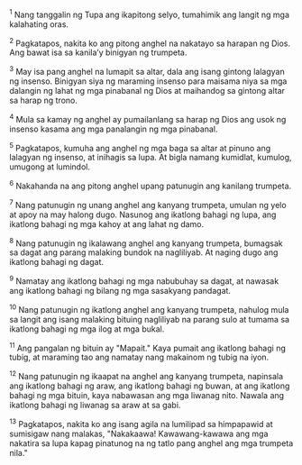 <sup>1</sup>
Nang tanggalin ng Tupa ang ikapitong selyo, tumahimik ang langit ng mga kalahating oras. 

<sup>2</sup>
Pagkatapos, nakita ko ang pitong anghel na nakatayo sa harapan ng Dios. Ang bawat isa sa kanilaʼy binigyan ng trumpeta. 

<sup>3</sup>
May isa pang anghel na lumapit sa altar, dala ang isang gintong lalagyan ng insenso. Binigyan siya ng maraming insenso para maisama niya sa mga dalangin ng lahat ng mga pinabanal ng Dios at maihandog sa gintong altar sa harap ng trono. 

<sup>4</sup>
Mula sa kamay ng anghel ay pumailanlang sa harap ng Dios ang usok ng insenso kasama ang mga panalangin ng mga pinabanal. 

<sup>5</sup>
Pagkatapos, kumuha ang anghel ng mga baga sa altar at pinuno ang lalagyan ng insenso, at inihagis sa lupa. At bigla namang kumidlat, kumulog, umugong at lumindol.

<sup>6</sup>
Nakahanda na ang pitong anghel upang patunugin ang kanilang trumpeta. 

<sup>7</sup>
Nang patunugin ng unang anghel ang kanyang trumpeta, umulan ng yelo at apoy na may halong dugo. Nasunog ang ikatlong bahagi ng lupa, ang ikatlong bahagi ng mga kahoy at ang lahat ng damo. 

<sup>8</sup>
Nang patunugin ng ikalawang anghel ang kanyang trumpeta, bumagsak sa dagat ang parang malaking bundok na nagliliyab. At naging dugo ang ikatlong bahagi ng dagat. 

<sup>9</sup>
Namatay ang ikatlong bahagi ng mga nabubuhay sa dagat, at nawasak ang ikatlong bahagi ng bilang ng mga sasakyang pandagat. 

<sup>10</sup>
Nang patunugin ng ikatlong anghel ang kanyang trumpeta, nahulog mula sa langit ang isang malaking bituing nagliliyab na parang sulo at tumama sa ikatlong bahagi ng mga ilog at mga bukal. 

<sup>11</sup>
Ang pangalan ng bituin ay "Mapait." Kaya pumait ang ikatlong bahagi ng tubig, at maraming tao ang namatay nang makainom ng tubig na iyon. 

<sup>12</sup>
Nang patunugin ng ikaapat na anghel ang kanyang trumpeta, napinsala ang ikatlong bahagi ng araw, ang ikatlong bahagi ng buwan, at ang ikatlong bahagi ng mga bituin, kaya nabawasan ang mga liwanag nito. Nawala ang ikatlong bahagi ng liwanag sa araw at sa gabi. 

<sup>13</sup>
Pagkatapos, nakita ko ang isang agila na lumilipad sa himpapawid at sumisigaw nang malakas, "Nakakaawa! Kawawang-kawawa ang mga nakatira sa lupa kapag pinatunog na ng tatlo pang anghel ang mga trumpeta nila."